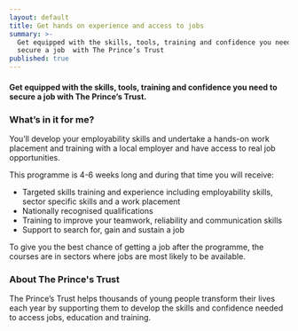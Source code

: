```yaml
---
layout: default
title: Get hands on experience and access to jobs
summary: >-
  Get equipped with the skills, tools, training and confidence you need to
  secure a job  with The Prince’s Trust
published: true
---
```


#### Get equipped with the skills, tools, training and confidence you need to secure a job  with The Prince’s Trust.

### What’s in it for me?

You’ll develop your employability skills and undertake a hands-on work placement and training with a local employer and have access to real job opportunities. 

This programme is 4-6 weeks long and during that time you will receive:

* Targeted skills training and experience including employability skills, sector specific skills and a work placement 
* Nationally recognised qualifications
* Training to improve your teamwork, reliability and communication skills
* Support to search for, gain and sustain a job

To give you the best chance of getting a job after the programme, the courses are in sectors where jobs are most likely to be available.

### About The Prince's Trust

The Prince’s Trust helps thousands of young people transform their lives each year by supporting them to develop the skills and confidence needed to access jobs, education and training.

